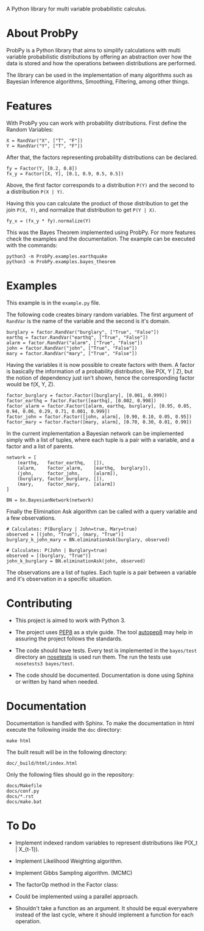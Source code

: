 A Python library for multi variable probabilistic calculus.

# About ProbPy

ProbPy is a Python library that aims to simplify calculations with multi variable probabilistic distributions by offering an abstraction over how the data is stored and how the operations between distributions are performed.

The library can be used in the implementation of many algorithms such as Bayesian Inference algorithms, Smoothing, Filtering, among other things.

# Features

With ProbPy you can work with probability distributions. First define the Random Variables:

    X = RandVar("X", ["T", "F"])
    Y = RandVar("Y", ["T", "F"])

After that, the factors representing probability distributions can be declared.

    fy = Factor(Y, [0.2, 0.8])
    fx_y = Factor([X, Y], [0.1, 0.9, 0.5, 0.5])

Above, the first factor corresponds to a distribution `P(Y)` and the second to a distribution `P(X | Y)`.

Having this you can calculate the product of those distribution to get the join `P(X, Y)`, and normalize that distribution to get `P(Y | X)`.

    fy_x = (fx_y * fy).normalize(Y)

This was the Bayes Theorem implemented using ProbPy. For more features check the examples and the documentation. The example can be executed with the commands:

    python3 -m ProbPy.examples.earthquake
    python3 -m ProbPy.examples.bayes_theorem

# Examples

This example is in the `example.py` file.

The following code creates binary random variables. The first argument of `RandVar` is the name of the variable and the second is it's domain.

    burglary = factor.RandVar("burglary", ["True", "False"])
    earthq = factor.RandVar("earthq", ["True", "False"])
    alarm = factor.RandVar("alarm", ["True", "False"])
    john = factor.RandVar("john", ["True", "False"])
    mary = factor.RandVar("mary", ["True", "False"])

Having the variables it is now possible to create factors with them. A factor is basically the information of a probability distribution, like P(X, Y | Z), but the notion of dependency just isn't shown, hence the corresponding factor would be f(X, Y, Z).

    factor_burglary = factor.Factor([burglary], [0.001, 0.999])
    factor_earthq = factor.Factor([earthq], [0.002, 0.998])
    factor_alarm = factor.Factor([alarm, earthq, burglary], [0.95, 0.05, 0.94, 0.06, 0.29, 0.71, 0.001, 0.999])
    factor_john = factor.Factor([john, alarm], [0.90, 0.10, 0.05, 0.95])
    factor_mary = factor.Factor([mary, alarm], [0.70, 0.30, 0.01, 0.99])

In the current implementation a Bayesian network can be implemented simply with a list of tuples, where each tuple is a pair with a variable, and a factor and a list of parents.

    network = [
        (earthq,   factor_earthq,   []),
        (alarm,    factor_alarm,    [earthq,  burglary]),
        (john,     factor_john,     [alarm]),
        (burglary, factor_burglary, []),
        (mary,     factor_mary,     [alarm])
    ]

    BN = bn.BayesianNetwork(network)

Finally the Elimination Ask algorithm can be called with a query variable and a few observations.

    # Calculates: P(Burglary | John=true, Mary=true)
    observed = [(john, "True"), (mary, "True")]
    burglary_k_john_mary = BN.eliminationAsk(burglary, observed)

    # Calculates: P(John | Burglary=true)
    observed = [(burglary, "True")]
    john_k_burglary = BN.eliminationAsk(john, observed)

The observations are a list of tuples. Each tuple is a pair between a variable and it's observation in a specific situation.

# Contributing

* This project is aimed to work with Python 3.

* The project uses [PEP8](http://legacy.python.org/dev/peps/pep-0008) as a style guide. The tool [autopep8](https://pypi.python.org/pypi/autopep8/) may help in assuring the project follows the standards.

* The code should have tests. Every test is implemented in the `bayes/test` directory an [nosetests](https://nose.readthedocs.org/en/latest/) is used run them. The run the tests use `nosetests3 bayes/test`.

* The code should be documented. Documentation is done using Sphinx or written by hand when needed.

# Documentation

Documentation is handled with Sphinx. To make the documentation in html execute the following inside the `doc` directory:

    make html

The built result will be in the following directory:

    doc/_build/html/index.html

Only the following files should go in the repository:

    docs/Makefile
    docs/conf.py
    docs/*.rst
    docs/make.bat

# To Do

* Implement indexed random variables to represent distributions like P(X\_t | X\_{t-1}).

* Implement Likelihood Weighting algorithm.

* Implement Gibbs Sampling algorithm. (MCMC)

* The factorOp method in the Factor class:
 * Could be implemented using a parallel approach.
 * Shouldn't take a function as an argument. It should be equal everywhere instead of the last cycle, where it should implement a function for each operation.
